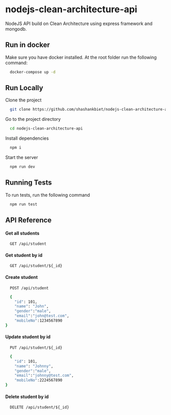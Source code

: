 # nodejs-clean-architecture-api

NodeJS API build on Clean Architecture using express framework and mongodb.

## Run in docker

Make sure you have docker installed. At the root folder run the following command:

```bash
  docker-compose up -d
```

## Run Locally

Clone the project

```bash
  git clone https://github.com/shashankbiet/nodejs-clean-architecture-api
```

Go to the project directory

```bash
  cd nodejs-clean-architecture-api
```

Install dependencies

```bash
  npm i
```

Start the server

```bash
  npm run dev
```

## Running Tests

To run tests, run the following command

```bash
  npm run test
```

## API Reference

#### Get all students

```http
  GET /api/student
```

#### Get student by id

```http
  GET /api/student/${_id}
```

#### Create student

```http
  POST /api/student
```

```bash
  {
    "id": 101,
    "name": "John",
    "gender":"male",
    "email":"john@test.com",
    "mobileNo":1234567890
}
```

#### Update student by id

```http
  PUT /api/student/${_id}
```

```bash
  {
    "id": 101,
    "name": "Johnny",
    "gender":"male",
    "email":"johnny@test.com",
    "mobileNo":2224567890
}
```

#### Delete student by id

```http
  DELETE /api/student/${_id}
```
